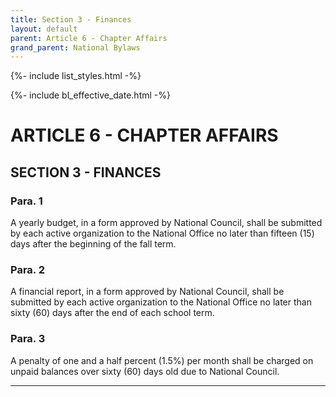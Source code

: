```yaml
---
title: Section 3 - Finances
layout: default
parent: Article 6 - Chapter Affairs
grand_parent: National Bylaws
---
```


{%- include list_styles.html -%}

{%- include bl_effective_date.html -%}

# ARTICLE 6 - CHAPTER AFFAIRS

## SECTION 3 - FINANCES

### Para. 1

A yearly budget, in a form approved by National Council, shall be
submitted by each active organization to the National Office no
later than fifteen (15) days after the beginning of the fall
term.

### Para. 2

A financial report, in a form approved by National Council, shall
be submitted by each active organization to the National Office
no later than sixty (60) days after the end of each school term.

### Para. 3

A penalty of one and a half percent (1.5%) per month shall be
charged on unpaid balances over sixty (60) days old due to
National Council.

---
